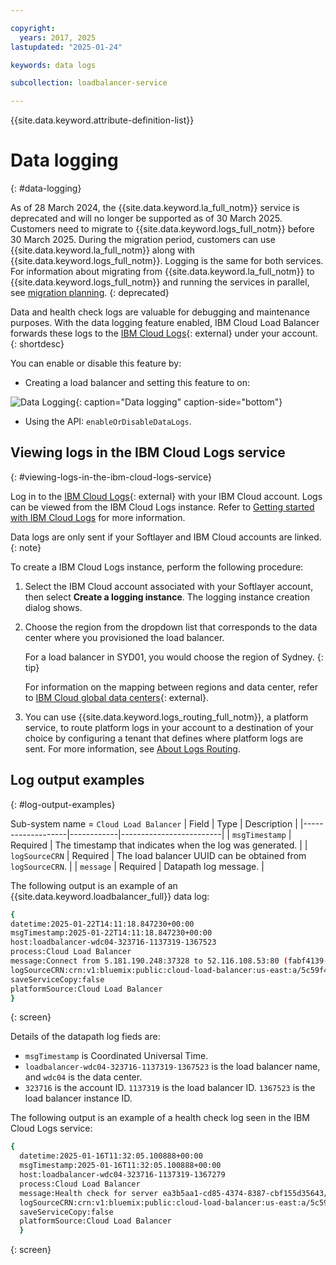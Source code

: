 ```yaml
---

copyright:
  years: 2017, 2025
lastupdated: "2025-01-24"

keywords: data logs

subcollection: loadbalancer-service

---
```


{{site.data.keyword.attribute-definition-list}}

# Data logging
{: #data-logging}

As of 28 March 2024, the {{site.data.keyword.la_full_notm}} service is deprecated and will no longer be supported as of 30 March 2025. Customers need to migrate to {{site.data.keyword.logs_full_notm}} before 30 March 2025. During the migration period, customers can use {{site.data.keyword.la_full_notm}} along with {{site.data.keyword.logs_full_notm}}. Logging is the same for both services. For information about migrating from {{site.data.keyword.la_full_notm}} to {{site.data.keyword.logs_full_notm}} and running the services in parallel, see [migration planning](/docs/cloud-logs?topic=cloud-logs-migration-intro).
{: deprecated} 

Data and health check logs are valuable for debugging and maintenance purposes. With the data logging feature enabled, IBM Cloud Load Balancer forwards these logs to the [IBM Cloud Logs](https://cloud.ibm.com/observe/logging){: external} under your account.
{: shortdesc}

You can enable or disable this feature by:

* Creating a load balancer and setting this feature to on:

![Data Logging](images/DataLogging.png "Data Logging"){: caption="Data logging" caption-side="bottom"}

* Using the API: `enableOrDisableDataLogs`.

## Viewing logs in the IBM Cloud Logs  service
{: #viewing-logs-in-the-ibm-cloud-logs-service}

Log in to the [IBM Cloud Logs](https://cloud.ibm.com/observe/logging){: external} with your IBM Cloud account. Logs can be viewed from the IBM Cloud Logs instance. Refer to [Getting started with IBM Cloud Logs](/docs/cloud-logs?topic=cloud-logs-getting-started) for more information.

Data logs are only sent if your Softlayer and IBM Cloud accounts are linked.
{: note}

To create a IBM Cloud Logs instance, perform the following procedure:

1. Select the IBM Cloud account associated with your Softlayer account, then select **Create a logging instance**. The logging instance creation dialog shows.

2. Choose the region from the dropdown list that corresponds to the data center where you provisioned the load balancer.

   For a load balancer in SYD01, you would choose the region of Sydney.
   {: tip}

   For information on the mapping between regions and data center, refer to [IBM Cloud global data centers](https://www.ibm.com/cloud/data-centers){: external}.

3. You can use {{site.data.keyword.logs_routing_full_notm}}, a platform service, to route platform logs in your account to a destination of your choice by configuring a tenant that defines where platform logs are sent. For more information, see [About Logs Routing](/docs/logs-router?topic=logs-router-about).

## Log output examples
{: #log-output-examples}

Sub-system name = `Cloud Load Balancer`
| Field             | Type       | Description             |
|-------------------|------------|-------------------------|
| `msgTimestamp`    | Required   | The timestamp that indicates when the log was generated.     |
| `logSourceCRN`    | Required   | The load balancer UUID can be obtained from `logSourceCRN`.    |
| `message`         | Required   | Datapath log message. |

The following output is an example of an {{site.data.keyword.loadbalancer_full}} data log:

```sh
{
datetime:2025-01-22T14:11:18.847230+00:00
msgTimestamp:2025-01-22T14:11:18.847230+00:00
host:loadbalancer-wdc04-323716-1137319-1367523
process:Cloud Load Balancer
message:Connect from 5.181.190.248:37328 to 52.116.108.53:80 (fabf4139-50b0-48ba-b399-277c09162832/HTTP)
logSourceCRN:crn:v1:bluemix:public:cloud-load-balancer:us-east:a/5c59f412bc914beb390b080e07e5e6a2:6239a1a7-6da4-4370-881c-2dec099b8623::
saveServiceCopy:false
platformSource:Cloud Load Balancer
}
```
{: screen}

Details of the datapath log fieds are:
* `msgTimestamp` is Coordinated Universal Time.
* `loadbalancer-wdc04-323716-1137319-1367523` is the load balancer name, and `wdc04` is the data center.
* `323716` is the account ID. `1137319` is the load balancer ID. `1367523` is the load balancer instance ID.

The following output is an example of a health check log seen in the IBM Cloud Logs service:

```sh
{
  datetime:2025-01-16T11:32:05.100888+00:00
  msgTimestamp:2025-01-16T11:32:05.100888+00:00
  host:loadbalancer-wdc04-323716-1137319-1367279
  process:Cloud Load Balancer
  message:Health check for server ea3b5aa1-cd85-4374-8387-cbf155d35643/c8d09bae-4d1c-4579-8af1-6e2fa75e81b5-10.171.112.26 failed, reason: Layer4 timeout, check duration: 5001ms, status: 0/2 DOWN.
  logSourceCRN:crn:v1:bluemix:public:cloud-load-balancer:us-east:a/5c59f412bc914beb390b080e07e5e6a2:6239a1a7-6da4-4370-881c-2dec099b8623::
  saveServiceCopy:false
  platformSource:Cloud Load Balancer
  }
```
{: screen}
